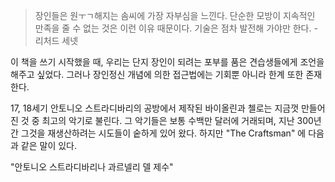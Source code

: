 > 장인들은 원ㅜㄱ해지는 솜씨에 가장 자부심을 느낀다. 단순한 모방이 지속적인 만족을 줄 수 없는 것은 이런 이유 때문이다. 기술은 점차 발전해 가야만 한다. - 리처드 세넷

이 책을 쓰기 시작했을 때, 우리는 단지 장인이 되려는 포부를 품은 견습생들에게 조언을 해주고 싶었다. 그러나 장인정신 개념에 의한 접근법에는 기회뿐 아니라 한계 또한 존재한다.

17, 18세기 안토니오 스트라디바리의 공방에서 제작된 바이올린과 첼로는 지금껏 만들어진 것 중 최고의 악기로 불린다. 그 악기들은 보통 수백만 달러에 거래되며, 지난 300년간 그것을 재생산하려는 시도들이 숱하게 있어 왔다. 하지만 "The Craftsman" 에 다음과 같은 말이 있다.

"안토니오 스트라디바리나 과르넬리 델 제수"